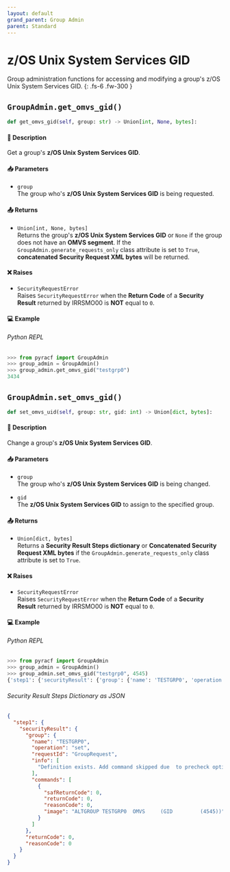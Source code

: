 ```yaml
---
layout: default
grand_parent: Group Admin
parent: Standard
---
```


# z/OS Unix System Services GID

Group administration functions for accessing and modifying a group's z/OS Unix System Services GID. 
{: .fs-6 .fw-300 }

## `GroupAdmin.get_omvs_gid()`

```python
def get_omvs_gid(self, group: str) -> Union[int, None, bytes]:
```

#### 📄 Description

Get a group's **z/OS Unix System Services GID**.

#### 📥 Parameters
* `group`<br>
  The group who's **z/OS Unix System Services GID** is being requested.

#### 📤 Returns
* `Union[int, None, bytes]`<br>
  Returns the group's **z/OS Unix System Services GID** or `None` if the group does not have an **OMVS segment**. If the `GroupAdmin.generate_requests_only` class attribute is set to `True`, **concatenated Security Request XML bytes** will be returned.

#### ❌ Raises
* `SecurityRequestError`<br>
  Raises `SecurityRequestError` when the **Return Code** of a **Security Result** returned by IRRSMO00 is **NOT** equal to `0`.

#### 💻 Example

###### Python REPL
```python
>>> from pyracf import GroupAdmin
>>> group_admin = GroupAdmin()
>>> group_admin.get_omvs_gid("testgrp0")
3434
```

## `GroupAdmin.set_omvs_gid()`

```python
def set_omvs_uid(self, group: str, gid: int) -> Union[dict, bytes]:
```

#### 📄 Description

Change a group's **z/OS Unix System Services GID**.

#### 📥 Parameters
* `group`<br>
  The group who's **z/OS Unix System Services GID** is being changed.

* `gid`<br>
  The **z/OS Unix System Services GID** to assign to the specified group.

#### 📤 Returns
* `Union[dict, bytes]`<br>
  Returns a **Security Result Steps dictionary** or **Concatenated Security Request XML bytes** if the `GroupAdmin.generate_requests_only` class attribute is set to `True`.

#### ❌ Raises
* `SecurityRequestError`<br>
  Raises `SecurityRequestError` when the **Return Code** of a **Security Result** returned by IRRSMO00 is **NOT** equal to `0`.

#### 💻 Example

###### Python REPL
```python
>>> from pyracf import GroupAdmin
>>> group_admin = GroupAdmin()
>>> group_admin.set_omvs_gid("testgrp0", 4545)
{'step1': {'securityResult': {'group': {'name': 'TESTGRP0', 'operation': 'set', 'requestId': 'GroupRequest', 'info': ['Definition exists. Add command skipped due  to precheck option'], 'commands': [{'safReturnCode': 0, 'returnCode': 0, 'reasonCode': 0, 'image': 'ALTGROUP TESTGRP0  OMVS     (GID         (4545))'}]}, 'returnCode': 0, 'reasonCode': 0}}}
```

###### Security Result Steps Dictionary as JSON
```json
{
  "step1": {
    "securityResult": {
      "group": {
        "name": "TESTGRP0",
        "operation": "set",
        "requestId": "GroupRequest",
        "info": [
          "Definition exists. Add command skipped due  to precheck option"
        ],
        "commands": [
          {
            "safReturnCode": 0,
            "returnCode": 0,
            "reasonCode": 0,
            "image": "ALTGROUP TESTGRP0  OMVS     (GID         (4545))"
          }
        ]
      },
      "returnCode": 0,
      "reasonCode": 0
    }
  }
}
```